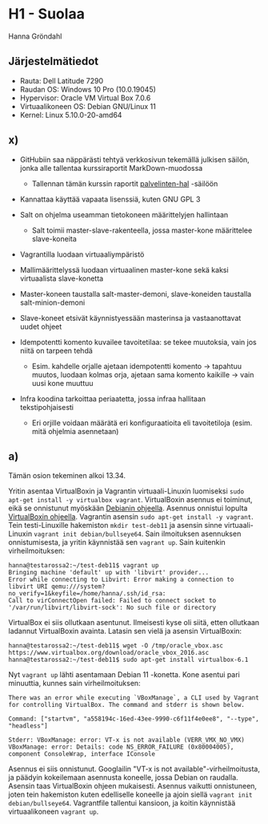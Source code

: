 # H1 - Suolaa

Hanna Gröndahl

## Järjestelmätiedot

- Rauta: Dell Latitude 7290
- Raudan OS: Windows 10 Pro (10.0.19045)
- Hypervisor: Oracle VM Virtual Box 7.0.6
- Virtuaalikoneen OS: Debian GNU/Linux 11
- Kernel: Linux 5.10.0-20-amd64

## x) 

- GitHubiin saa näppärästi tehtyä verkkosivun tekemällä julkisen säilön, jonka alle tallentaa kurssiraportit MarkDown-muodossa 
  - Tallennan tämän kurssin raportit [palvelinten-hal](https://github.com/hannagrn/palvelinten-hal/) -säilöön
- Kannattaa käyttää vapaata lisenssiä, kuten GNU GPL 3

- Salt on ohjelma useamman tietokoneen määrittelyjen hallintaan
  - Salt toimii master-slave-rakenteella, jossa master-kone määrittelee slave-koneita
- Vagrantilla luodaan virtuaaliympäristö 
- Mallimäärittelyssä luodaan virtuaalinen master-kone sekä kaksi virtuaalista slave-konetta
- Master-koneen taustalla salt-master-demoni, slave-koneiden taustalla salt-minion-demoni
- Slave-koneet etsivät käynnistyessään masterinsa ja vastaanottavat uudet ohjeet
- Idempotentti komento kuvailee tavoitetilaa: se tekee muutoksia, vain jos niitä on tarpeen tehdä
  - Esim. kahdelle orjalle ajetaan idempotentti komento -> tapahtuu muutos, luodaan kolmas orja, ajetaan sama komento kaikille -> vain uusi kone muuttuu
- Infra koodina tarkoittaa periaatetta, jossa infraa hallitaan tekstipohjaisesti
  - Eri orjille voidaan määrätä eri konfiguraatioita eli tavoitetiloja (esim. mitä ohjelmia asennetaan)

## a)

Tämän osion tekeminen alkoi 13.34.

Yritin asentaa VirtualBoxin ja Vagrantin virtuaali-Linuxin luomiseksi `sudo apt-get install -y virtualbox vagrant`. VirtualBoxin asennus ei toiminut, eikä se onnistunut myöskään [Debianin ohjeella](https://wiki.debian.org/VirtualBox). Asennus onnistui lopulta [VirtualBoxin ohjeella](https://www.virtualbox.org/wiki/Linux_Downloads). Vagrantin asensin `sudo apt-get install -y vagrant`. Tein testi-Linuxille hakemiston `mkdir test-deb11` ja asensin sinne virtuaali-Linuxin `vagrant init debian/bullseye64`. Sain ilmoituksen asennuksen onnistumisesta, ja yritin käynnistää sen `vagrant up`. Sain kuitenkin virheilmoituksen:

    hanna@testarossa2:~/test-deb11$ vagrant up
    Bringing machine 'default' up with 'libvirt' provider...
    Error while connecting to Libvirt: Error making a connection to libvirt URI qemu:///system?no_verify=1&keyfile=/home/hanna/.ssh/id_rsa:
    Call to virConnectOpen failed: Failed to connect socket to '/var/run/libvirt/libvirt-sock': No such file or directory
    
VirtualBox ei siis ollutkaan asentunut. Ilmeisesti kyse oli siitä, etten ollutkaan ladannut VirtualBoxin avainta. Latasin sen vielä ja asensin VirtualBoxin:

    hanna@testarossa2:~/test-deb11$ wget -O /tmp/oracle_vbox.asc https://www.virtualbox.org/download/oracle_vbox_2016.asc
    hanna@testarossa2:~/test-deb11$ sudo apt-get install virtualbox-6.1

Nyt `vagrant up` lähti asentamaan Debian 11 -konetta. Kone asentui pari minuuttia, kunnes sain virheilmoituksen:

    There was an error while executing `VBoxManage`, a CLI used by Vagrant
    for controlling VirtualBox. The command and stderr is shown below.

    Command: ["startvm", "a558194c-16ed-43ee-9990-c6f11f4e0ee8", "--type", "headless"]

    Stderr: VBoxManage: error: VT-x is not available (VERR_VMX_NO_VMX)
    VBoxManage: error: Details: code NS_ERROR_FAILURE (0x80004005), component ConsoleWrap, interface IConsole

Asennus ei siis onnistunut.  Googlailin "VT-x is not available"-virheilmoitusta, ja päädyin kokeilemaan asennusta koneelle, jossa Debian on raudalla. Asensin taas VirtualBoxin ohjeen mukaisesti. Asennus vaikutti onnistuneen, joten tein hakemiston kuten edelliselle koneelle ja ajoin siellä `vagrant init debian/bullseye64`. Vagrantfile tallentui kansioon, ja koitin käynnistää virtuaalikoneen `vagrant up`. 
